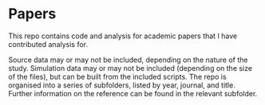 # Papers

This repo contains code and analysis for academic papers that I have contributed analysis for.

Source data may or may not be included, depending on the nature of the study. Simulation data may or may not be included (depending on the size of the files), but can be built from the included scripts. The repo is organised into a series of subfolders, listed by year, journal, and title. Further information on the reference can be found in the relevant subfolder.